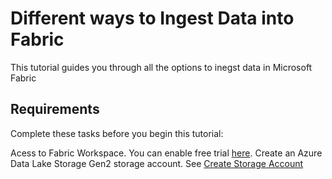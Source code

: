# Different ways to Ingest Data into Fabric
This tutorial guides you through all the options to inegst data in Microsoft Fabric

## Requirements
Complete these tasks before you begin this tutorial:

Acess to Fabric Workspace.  You can enable free trial [here](https://learn.microsoft.com/en-us/fabric/get-started/fabric-trial). 
Create an Azure Data Lake Storage Gen2 storage account. See [Create Storage Account](https://learn.microsoft.com/en-us/azure/storage/common/storage-account-create?tabs=azure-portal)
